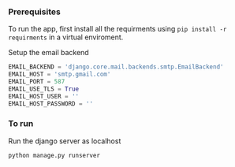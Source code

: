 ### Prerequisites
To run the app, first install all the requirments using
```pip install -r requirments```
in a virtual enviroment.

Setup the email backend
```python
EMAIL_BACKEND = 'django.core.mail.backends.smtp.EmailBackend'
EMAIL_HOST = 'smtp.gmail.com'
EMAIL_PORT = 587
EMAIL_USE_TLS = True
EMAIL_HOST_USER = ''
EMAIL_HOST_PASSWORD = ''
```
### To run
Run the django server as localhost
```python
python manage.py runserver
```
